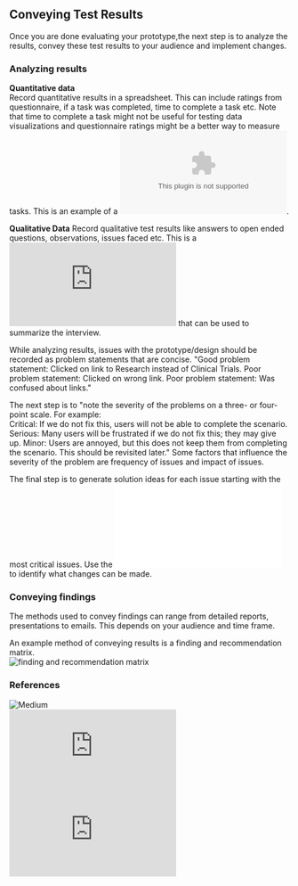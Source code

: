 ## Conveying Test Results

Once you are done evaluating your prototype,the next step is to analyze the results, convey these test results to your audience and implement changes. 

### Analyzing results

**Quantitative data**  
Record quantitative results in a spreadsheet. This can include ratings from questionnaire, if a task was completed, time to complete a task etc. Note that time to complete a task might not be useful for testing data visualizations and questionnaire ratings might be a better way to measure tasks. 
This is an example of a 
![sample quantitative template](https://www.dropbox.com/s/33q07ixbsq8q2yc/User%20Session%20Analysis.xlsx?dl=0). 


**Qualitative Data**
Record qualitative test results like answers to open ended questions, observations, issues faced etc. This is a ![sample qualitative template](https://www.dropbox.com/s/vjcr98eekljgp76/SummarySheet.pdf?dl=0) that can be used to summarize the interview.   

While analyzing results, issues with the prototype/design should be recorded as problem statements that are concise. 
"Good problem statement: Clicked on link to Research instead of Clinical Trials.
Poor problem statement: Clicked on wrong link.
Poor problem statement: Was confused about links."    


The next step is to "note the severity of the problems on a three- or four-point scale. For example:  
Critical:  If we do not fix this, users will not be able to complete the scenario.
Serious:  Many users will be frustrated if we do not fix this; they may give up.
Minor:  Users are annoyed, but this does not keep them from completing the scenario. This should be revisited later."
Some factors that influence the severity of the problem are frequency of issues and impact of issues.

The final step is to generate solution ideas for each issue starting with the most critical issues. Use the ![potential actions checklist](evaluation-toolkit/4.Conveying-Test-Results/Checklist-of-potential-actions.md) to identify what changes can be made.   
 

### Conveying findings  
The methods used to convey findings can range from detailed reports, presentations to emails. This depends on your audience and time frame.   

An example method of conveying results is a finding and recommendation matrix.   
![finding and recommendation matrix](https://www.uxmatters.com/mt/archives/2012/02/images/communicating_fig5.png)



### References  
![Medium](https://medium.com/user-research/first-time-usability-analyzing-results-7eb748ede9eb)  
![Usability.gov](https://www.usability.gov/how-to-and-tools/methods/reporting-usability-test-results.html)  
![UX matters](https://www.uxmatters.com/mt/archives/2012/02/communicating-user-research-findings.php)  

